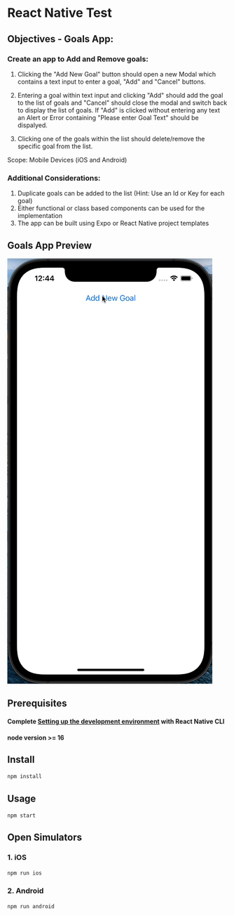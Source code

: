# React Native Test

## Objectives - Goals App:

### Create an app to Add and Remove goals:

1. Clicking the "Add New Goal" button should open a new Modal which contains a text input to enter a goal, "Add" and "Cancel" buttons.

2. Entering a goal within text input and clicking "Add" should add the goal to the list of goals and "Cancel" should close the modal and switch back to display the list of goals. If "Add" is clicked without entering any text an Alert or Error containing "Please enter Goal Text" should be dispalyed.

3. Clicking one of the goals within the list should delete/remove the specific goal from the list.

Scope: Mobile Devices (iOS and Android)

### Additional Considerations:

1. Duplicate goals can be added to the list (Hint: Use an Id or Key for each goal)
2. Either functional or class based components can be used for the implementation
3. The app can be built using Expo or React Native project templates

## Goals App Preview

![React Native Test](/test/GoalApp-Test.gif 'React Native Test')

## Prerequisites

#### Complete [Setting up the development environment](https://reactnative.dev/docs/environment-setup) with React Native CLI

#### node version >= 16

## Install

```sh
npm install
```

## Usage

```sh
npm start
```

## Open Simulators

### 1. iOS

```sh
npm run ios
```

### 2. Android

```sh
npm run android
```
